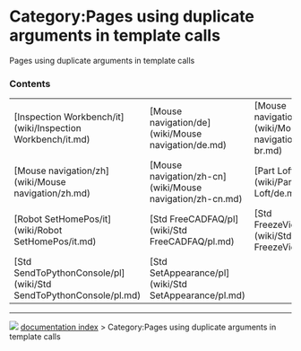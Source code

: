 # Category:Pages using duplicate arguments in template calls
Pages using duplicate arguments in template calls

### Contents

|     |     |     |
| --- | --- | --- |
| [Inspection Workbench/it](wiki/Inspection Workbench/it.md) | [Mouse navigation/de](wiki/Mouse navigation/de.md) | [Mouse navigation/pt-br](wiki/Mouse navigation/pt-br.md) |
| [Mouse navigation/zh](wiki/Mouse navigation/zh.md) | [Mouse navigation/zh-cn](wiki/Mouse navigation/zh-cn.md) | [Part Loft/de](wiki/Part Loft/de.md) |
| [Robot SetHomePos/it](wiki/Robot SetHomePos/it.md) | [Std FreeCADFAQ/pl](wiki/Std FreeCADFAQ/pl.md) | [Std FreezeViews/fr](wiki/Std FreezeViews/fr.md) |
| [Std SendToPythonConsole/pl](wiki/Std SendToPythonConsole/pl.md) | [Std SetAppearance/pl](wiki/Std SetAppearance/pl.md) |



---
![](images/Right_arrow.png) [documentation index](../README.md) > Category:Pages using duplicate arguments in template calls
